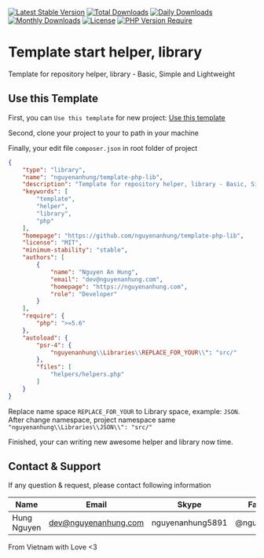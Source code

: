 [![Latest Stable Version](https://img.shields.io/packagist/v/nguyenanhung/template-php-lib.svg?style=flat-square)](https://packagist.org/packages/nguyenanhung/template-php-lib)
[![Total Downloads](https://img.shields.io/packagist/dt/nguyenanhung/template-php-lib.svg?style=flat-square)](https://packagist.org/packages/nguyenanhung/template-php-lib)
[![Daily Downloads](https://img.shields.io/packagist/dd/nguyenanhung/template-php-lib.svg?style=flat-square)](https://packagist.org/packages/nguyenanhung/template-php-lib)
[![Monthly Downloads](https://img.shields.io/packagist/dm/nguyenanhung/template-php-lib.svg?style=flat-square)](https://packagist.org/packages/nguyenanhung/template-php-lib)
[![License](https://img.shields.io/packagist/l/nguyenanhung/template-php-lib.svg?style=flat-square)](https://packagist.org/packages/nguyenanhung/template-php-lib)
[![PHP Version Require](https://img.shields.io/packagist/dependency-v/nguyenanhung/template-php-lib/php)](https://packagist.org/packages/nguyenanhung/template-php-lib)

# Template start helper, library

Template for repository helper, library - Basic, Simple and Lightweight

## Use this Template

First, you can `Use this template` for new project: [Use this template](https://github.com/nguyenanhung/template-php-lib/generate)

Second, clone your project to your to path in your machine

Finally, your edit file `composer.json` in root folder of project

```json
{
    "type": "library",
    "name": "nguyenanhung/template-php-lib",
    "description": "Template for repository helper, library - Basic, Simple and Lightweight",
    "keywords": [
        "template",
        "helper",
        "library",
        "php"
    ],
    "homepage": "https://github.com/nguyenanhung/template-php-lib",
    "license": "MIT",
    "minimum-stability": "stable",
    "authors": [
        {
            "name": "Nguyen An Hung",
            "email": "dev@nguyenanhung.com",
            "homepage": "https://nguyenanhung.com",
            "role": "Developer"
        }
    ],
    "require": {
        "php": ">=5.6"
    },
    "autoload": {
        "psr-4": {
            "nguyenanhung\\Libraries\\REPLACE_FOR_YOUR\\": "src/"
        },
        "files": [
            "helpers/helpers.php"
        ]
    }
}

```

Replace name space `REPLACE_FOR_YOUR` to Library space, example: `JSON`. After change namespace, project namespace same `"nguyenanhung\\Libraries\\JSON\\": "src/"`

Finished, your can writing new awesome helper and library now time.

## Contact & Support

If any question & request, please contact following information

| Name        | Email                | Skype            | Facebook      |
|-------------|----------------------|------------------|---------------|
| Hung Nguyen | dev@nguyenanhung.com | nguyenanhung5891 | @nguyenanhung |

From Vietnam with Love <3
